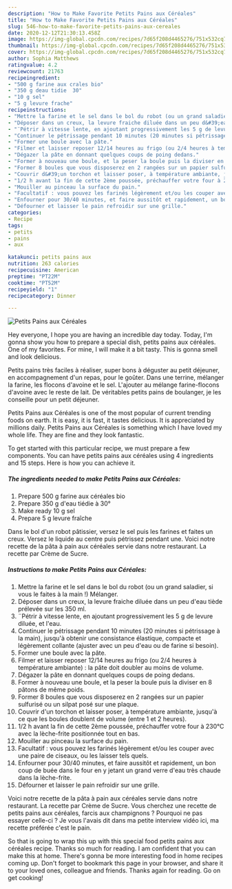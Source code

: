 ```yaml
---
description: "How to Make Favorite Petits Pains aux Céréales"
title: "How to Make Favorite Petits Pains aux Céréales"
slug: 546-how-to-make-favorite-petits-pains-aux-cereales
date: 2020-12-12T21:30:13.458Z
image: https://img-global.cpcdn.com/recipes/7d65f208d4465276/751x532cq70/petits-pains-aux-cereales-photo-principale-de-la-recette.jpg
thumbnail: https://img-global.cpcdn.com/recipes/7d65f208d4465276/751x532cq70/petits-pains-aux-cereales-photo-principale-de-la-recette.jpg
cover: https://img-global.cpcdn.com/recipes/7d65f208d4465276/751x532cq70/petits-pains-aux-cereales-photo-principale-de-la-recette.jpg
author: Sophia Matthews
ratingvalue: 4.2
reviewcount: 21763
recipeingredient:
- "500 g farine aux crales bio"
- "350 g deau tidie  30"
- "10 g sel"
- "5 g levure frache"
recipeinstructions:
- "Mettre la farine et le sel dans le bol du robot (ou un grand saladier, si vous le faites à la main !) Mélanger."
- "Déposer dans un creux, la levure fraiche diluée dans un peu d&#39;eau tiède prélevée sur les 350 ml."
- "¨Pétrir à vitesse lente, en ajoutant progressivement les 5 g de levure diluée, et l&#39;eau."
- "Continuer le pétrissage pendant 10 minutes (20 minutes si pétrissage à la main), jusqu&#39;à obtenir une consistance élastique, compacte et légèrement collante (ajuster avec un peu d&#39;eau ou de farine si besoin)."
- "Former une boule avec la pâte."
- "Filmer et laisser reposer 12/14 heures au frigo (ou 2/4 heures à température ambiante) : la pâte doit doubler au moins de volume."
- "Dégazer la pâte en donnant quelques coups de poing dedans."
- "Former à nouveau une boule, et la peser la boule puis la diviser en 8 pâtons de même poids."
- "Former 8 boules que vous disposerez en 2 rangées sur un papier sulfurisé ou un silpat posé sur une plaque."
- "Couvrir d&#39;un torchon et laisser poser, à température ambiante, jusqu&#39;à ce que les boules doublent de volume (entre 1 et 2 heures)."
- "1/2 h avant la fin de cette 2ème poussée, préchauffer votre four à 230°C avec la lèche-frite positionnée tout en bas."
- "Mouiller au pinceau la surface du pain."
- "Facultatif : vous pouvez les farinés légèrement et/ou les couper avec une paire de ciseaux, ou les laisser tels quels."
- "Enfourner pour 30/40 minutes, et faire aussitôt et rapidement, un bon coup de buée dans le four en y jetant un grand verre d&#39;eau très chaude dans la lèche-frite."
- "Défourner et laisser le pain refroidir sur une grille."
categories:
- Recipe
tags:
- petits
- pains
- aux

katakunci: petits pains aux 
nutrition: 263 calories
recipecuisine: American
preptime: "PT22M"
cooktime: "PT52M"
recipeyield: "1"
recipecategory: Dinner

---
```



![Petits Pains aux Céréales](https://img-global.cpcdn.com/recipes/7d65f208d4465276/751x532cq70/petits-pains-aux-cereales-photo-principale-de-la-recette.jpg)

Hey everyone, I hope you are having an incredible day today. Today, I'm gonna show you how to prepare a special dish, petits pains aux céréales. One of my favorites. For mine, I will make it a bit tasty. This is gonna smell and look delicious.

Petits pains très faciles à réaliser, super bons à déguster au petit déjeuner, en accompagnement d&#39;un repas, pour le goûter. Dans une terrine, mélanger la farine, les flocons d&#39;avoine et le sel. L&#39;ajouter au mélange farine-flocons d&#39;avoine avec le reste de lait. De véritables petits pains de boulanger, je les conseille pour un petit déjeuner.

Petits Pains aux Céréales is one of the most popular of current trending foods on earth. It is easy, it is fast, it tastes delicious. It is appreciated by millions daily. Petits Pains aux Céréales is something which I have loved my whole life. They are fine and they look fantastic.


To get started with this particular recipe, we must prepare a few components. You can have petits pains aux céréales using 4 ingredients and 15 steps. Here is how you can achieve it.

<!--inarticleads1-->

##### The ingredients needed to make Petits Pains aux Céréales:

1. Prepare 500 g farine aux céréales bio
1. Prepare 350 g d&#39;eau tiédie à 30°
1. Make ready 10 g sel
1. Prepare 5 g levure fraîche


Dans le bol d&#39;un robot pâtissier, versez le sel puis les farines et faites un creux. Versez le liquide au centre puis pétrissez pendant une. Voici notre recette de la pâta à pain aux céréales servie dans notre restaurant. La recette par Crème de Sucre. 

<!--inarticleads2-->

##### Instructions to make Petits Pains aux Céréales:

1. Mettre la farine et le sel dans le bol du robot (ou un grand saladier, si vous le faites à la main !) Mélanger.
1. Déposer dans un creux, la levure fraiche diluée dans un peu d&#39;eau tiède prélevée sur les 350 ml.
1. ¨Pétrir à vitesse lente, en ajoutant progressivement les 5 g de levure diluée, et l&#39;eau.
1. Continuer le pétrissage pendant 10 minutes (20 minutes si pétrissage à la main), jusqu&#39;à obtenir une consistance élastique, compacte et légèrement collante (ajuster avec un peu d&#39;eau ou de farine si besoin).
1. Former une boule avec la pâte.
1. Filmer et laisser reposer 12/14 heures au frigo (ou 2/4 heures à température ambiante) : la pâte doit doubler au moins de volume.
1. Dégazer la pâte en donnant quelques coups de poing dedans.
1. Former à nouveau une boule, et la peser la boule puis la diviser en 8 pâtons de même poids.
1. Former 8 boules que vous disposerez en 2 rangées sur un papier sulfurisé ou un silpat posé sur une plaque.
1. Couvrir d&#39;un torchon et laisser poser, à température ambiante, jusqu&#39;à ce que les boules doublent de volume (entre 1 et 2 heures).
1. 1/2 h avant la fin de cette 2ème poussée, préchauffer votre four à 230°C avec la lèche-frite positionnée tout en bas.
1. Mouiller au pinceau la surface du pain.
1. Facultatif : vous pouvez les farinés légèrement et/ou les couper avec une paire de ciseaux, ou les laisser tels quels.
1. Enfourner pour 30/40 minutes, et faire aussitôt et rapidement, un bon coup de buée dans le four en y jetant un grand verre d&#39;eau très chaude dans la lèche-frite.
1. Défourner et laisser le pain refroidir sur une grille.


Voici notre recette de la pâta à pain aux céréales servie dans notre restaurant. La recette par Crème de Sucre. Vous cherchez une recette de petits pains aux céréales, farcis aux champignons ? Pourquoi ne pas essayer celle-ci ? Je vous l&#39;avais dit dans ma petite interview vidéo ici, ma recette préférée c&#39;est le pain. 

So that is going to wrap this up with this special food petits pains aux céréales recipe. Thanks so much for reading. I am confident that you can make this at home. There's gonna be more interesting food in home recipes coming up. Don't forget to bookmark this page in your browser, and share it to your loved ones, colleague and friends. Thanks again for reading. Go on get cooking!
